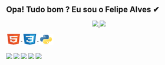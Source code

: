 ## Opa! Tudo bom ? Eu sou o Felipe Alves ✔
<div align="center">
  <a href="https://github.com/felipealves07">
  <img height="180em" src="https://github-readme-stats.vercel.app/api?username=felipealves07&show_icons=true&theme=synthwave&include_all_commits=true&count_private=true"/>
  <img height="180em" src="https://github-readme-stats.vercel.app/api/top-langs/?username=felipealves07&layout=compact&langs_count=7&theme=radical"/>
</div>
  
<div style="display: inline_block"><br>
<img align="center" alt="Felipe-HTML" height="30" width="40" src="https://raw.githubusercontent.com/devicons/devicon/master/icons/html5/html5-original.svg">
  <img align="center" alt="Felipe-CSS" height="30" width="40" src="https://raw.githubusercontent.com/devicons/devicon/master/icons/css3/css3-original.svg">
  <img align="center" alt="Felipe-Python" height="30" width="40" src="https://raw.githubusercontent.com/devicons/devicon/master/icons/python/python-original.svg">
</div>
  
  ###
  
  <div>
    <a href="https://linkedin.com/in/felipealves07" target="_blank"><img src="https://img.shields.io/badge/-LinkedIn-%230077B5?style=for-the-badge&logo=linkedin&logoColor=white" target="_blank"></a>
  <a href="https://instagram.com/fellipeallves07" target="_blank"><img src="https://img.shields.io/badge/-Instagram-%23E4405F?style=for-the-badge&logo=instagram&logoColor=white" target="_blank"></a>
    <a href="https://discord.gg/BGPkppJU" target="_blank"><img src="https://img.shields.io/badge/Discord-7289DA?style=for-the-badge&logo=discord&logoColor=white" target="_blank"></a>
    <a href = "mailto:fellipeallves07@gmail.com"><img src="https://img.shields.io/badge/-Gmail-%23333?style=for-the-badge&logo=gmail&logoColor=white" target="_blank"></a>
    <a href= "https://api.whatsapp.com/send?phone=5531998458084&text=Ol%C3%A1,%20Joia?%20Venho%20atrav%C3%A9s%20do%20github!"><img src="https://img.shields.io/badge/WhatsApp-25D366?style=for-the-badge&logo=whatsapp&logoColor=white" target="_blank"></a>
    
  </div>
  

